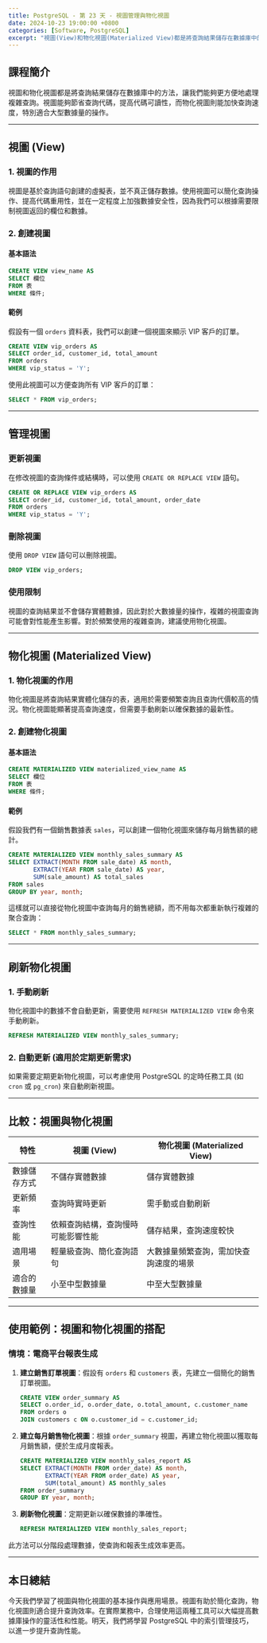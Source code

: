 ```yaml
---
title: PostgreSQL - 第 23 天 - 視圖管理與物化視圖
date: 2024-10-23 19:00:00 +0800
categories: [Software, PostgreSQL]
excerpt: "視圖(View)和物化視圖(Materialized View)都是將查詢結果儲存在數據庫中的方法，讓我們能夠更方便地處理複雜查詢。視圖能夠節省查詢代碼，提高代碼可讀性，而物化視圖則能加快查詢速度，特別適合大型數據量的操作。"
---
```


## 課程簡介
視圖和物化視圖都是將查詢結果儲存在數據庫中的方法，讓我們能夠更方便地處理複雜查詢。視圖能夠節省查詢代碼，提高代碼可讀性，而物化視圖則能加快查詢速度，特別適合大型數據量的操作。

---

## 視圖 (View)

### 1. 視圖的作用
視圖是基於查詢語句創建的虛擬表，並不真正儲存數據。使用視圖可以簡化查詢操作、提高代碼重用性，並在一定程度上加強數據安全性，因為我們可以根據需要限制視圖返回的欄位和數據。

### 2. 創建視圖

#### 基本語法

```sql
CREATE VIEW view_name AS
SELECT 欄位
FROM 表
WHERE 條件;
```

#### 範例

假設有一個 `orders` 資料表，我們可以創建一個視圖來顯示 VIP 客戶的訂單。

```sql
CREATE VIEW vip_orders AS
SELECT order_id, customer_id, total_amount
FROM orders
WHERE vip_status = 'Y';
```

使用此視圖可以方便查詢所有 VIP 客戶的訂單：

```sql
SELECT * FROM vip_orders;
```

---

## 管理視圖

### 更新視圖

在修改視圖的查詢條件或結構時，可以使用 `CREATE OR REPLACE VIEW` 語句。

```sql
CREATE OR REPLACE VIEW vip_orders AS
SELECT order_id, customer_id, total_amount, order_date
FROM orders
WHERE vip_status = 'Y';
```

### 刪除視圖

使用 `DROP VIEW` 語句可以刪除視圖。

```sql
DROP VIEW vip_orders;
```

### 使用限制

視圖的查詢結果並不會儲存實體數據，因此對於大數據量的操作，複雜的視圖查詢可能會對性能產生影響。對於頻繁使用的複雜查詢，建議使用物化視圖。

---

## 物化視圖 (Materialized View)

### 1. 物化視圖的作用
物化視圖是將查詢結果實體化儲存的表，適用於需要頻繁查詢且查詢代價較高的情況。物化視圖能顯著提高查詢速度，但需要手動刷新以確保數據的最新性。

### 2. 創建物化視圖

#### 基本語法

```sql
CREATE MATERIALIZED VIEW materialized_view_name AS
SELECT 欄位
FROM 表
WHERE 條件;
```

#### 範例

假設我們有一個銷售數據表 `sales`，可以創建一個物化視圖來儲存每月銷售額的總計。

```sql
CREATE MATERIALIZED VIEW monthly_sales_summary AS
SELECT EXTRACT(MONTH FROM sale_date) AS month,
       EXTRACT(YEAR FROM sale_date) AS year,
       SUM(sale_amount) AS total_sales
FROM sales
GROUP BY year, month;
```

這樣就可以直接從物化視圖中查詢每月的銷售總額，而不用每次都重新執行複雜的聚合查詢：

```sql
SELECT * FROM monthly_sales_summary;
```

---

## 刷新物化視圖

### 1. 手動刷新

物化視圖中的數據不會自動更新，需要使用 `REFRESH MATERIALIZED VIEW` 命令來手動刷新。

```sql
REFRESH MATERIALIZED VIEW monthly_sales_summary;
```

### 2. 自動更新 (適用於定期更新需求)

如果需要定期更新物化視圖，可以考慮使用 PostgreSQL 的定時任務工具 (如 `cron` 或 `pg_cron`) 來自動刷新視圖。

---

## 比較：視圖與物化視圖

| 特性            | 視圖 (View)                      | 物化視圖 (Materialized View)              |
|-----------------|---------------------------------|-------------------------------------------|
| 數據儲存方式     | 不儲存實體數據                    | 儲存實體數據                              |
| 更新頻率        | 查詢時實時更新                    | 需手動或自動刷新                          |
| 查詢性能        | 依賴查詢結構，查詢慢時可能影響性能 | 儲存結果，查詢速度較快                    |
| 適用場景        | 輕量級查詢、簡化查詢語句          | 大數據量頻繁查詢，需加快查詢速度的場景     |
| 適合的數據量    | 小至中型數據量                   | 中至大型數據量                            |

---

## 使用範例：視圖和物化視圖的搭配

### 情境：電商平台報表生成

1. **建立銷售訂單視圖**：假設有 `orders` 和 `customers` 表，先建立一個簡化的銷售訂單視圖。

    ```sql
    CREATE VIEW order_summary AS
    SELECT o.order_id, o.order_date, o.total_amount, c.customer_name
    FROM orders o
    JOIN customers c ON o.customer_id = c.customer_id;
    ```

2. **建立每月銷售物化視圖**：根據 `order_summary` 視圖，再建立物化視圖以獲取每月銷售額，便於生成月度報表。

    ```sql
    CREATE MATERIALIZED VIEW monthly_sales_report AS
    SELECT EXTRACT(MONTH FROM order_date) AS month,
           EXTRACT(YEAR FROM order_date) AS year,
           SUM(total_amount) AS monthly_sales
    FROM order_summary
    GROUP BY year, month;
    ```

3. **刷新物化視圖**：定期更新以確保數據的準確性。

    ```sql
    REFRESH MATERIALIZED VIEW monthly_sales_report;
    ```

此方法可以分階段處理數據，使查詢和報表生成效率更高。

---

## 本日總結
今天我們學習了視圖與物化視圖的基本操作與應用場景。視圖有助於簡化查詢，物化視圖則適合提升查詢效率。在實際業務中，合理使用這兩種工具可以大幅提高數據庫操作的靈活性和性能。明天，我們將學習 PostgreSQL 中的索引管理技巧，以進一步提升查詢性能。
